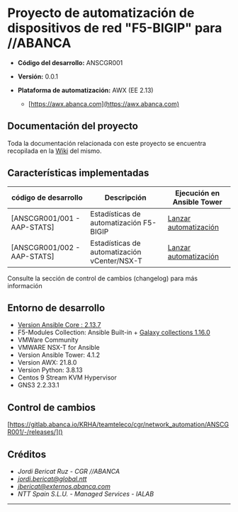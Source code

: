 # Proyecto de automatización de dispositivos de red "F5-BIGIP" para //ABANCA

- **Código del desarrollo:** ANSCGR001
- **Versión:** 0.0.1
- **Plataforma de automatización:** AWX (EE 2.13)

  - [https://awx.abanca.com](https://awx.abanca.com)

## Documentación del proyecto

Toda la documentación relacionada con este proyecto se encuentra recopilada en la [Wiki]() del mismo.

## Características implementadas

|código de desarrollo|Descripción|Ejecución en Ansible Tower|
|-|-|-|
|[ANSCGR001/001 - AAP-STATS]|Estadísticas de automatización F5-BIGIP|[Lanzar automatización]()|
|[ANSCGR001/002 - AAP-STATS]|Estadísticas de automatización vCenter/NSX-T|[Lanzar automatización]()|

Consulte la sección de control de cambios (changelog) para más información

## Entorno de desarrollo

- [Version Ansible Core : 2.13.7](https://docs.ansible.com/ansible/2.9/)
- F5-Modules Collection: Ansible Built-in + [Galaxy collections 1.16.0](https://docs.ansible.com/ansible/latest/collections/f5networks/f5_modules/index.html)
- VMWare Community
- VMWARE NSX-T for Ansible
- Version Ansible Tower: 4.1.2
- Version AWX: 21.8.0
- Version Python: 3.8.13
- Centos 9 Stream KVM Hypervisor
- GNS3 2.2.33.1

## Control de cambios

[https://gitlab.abanca.io/KRHA/teamteleco/cgr/network_automation/ANSCGR001/-/releases/]()

## Créditos

- *Jordi Bericat Ruz - CGR //ABANCA*
- *jordi.bericat@global.ntt*
- *jbericat@externos.abanca.com*
- *NTT Spain S.L.U. - Managed Services - IALAB*

------------------------------
